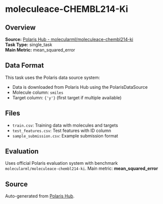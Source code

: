 # moleculeace-CHEMBL214-Ki

## Overview



**Source:** [Polaris Hub - molecularml/moleculeace-chembl214-ki](https://polarishub.io)  
**Task Type:** single_task  
**Main Metric:** mean_squared_error

## Data Format

This task uses the Polaris data source system:
- Data is downloaded from Polaris Hub using the PolarisDataSource
- Molecule column: `smiles`
- Target column: `{'y'}` (first target if multiple available)

## Files

- `train.csv`: Training data with molecules and targets
- `test_features.csv`: Test features with ID column
- `sample_submission.csv`: Example submission format

## Evaluation

Uses official Polaris evaluation system with benchmark `molecularml/moleculeace-chembl214-ki`.
Main metric: **mean_squared_error**

## Source

Auto-generated from [Polaris Hub](https://polarishub.io/).
